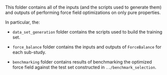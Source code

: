 This folder contains all of the inputs (and the scripts used to generate them) and outputs of performing force field 
optimizations on only pure properties. 

In particular, the:
  
* ``data_set_generation`` folder contains the scripts used to build the training set.

* ``force_balance`` folder contains the inputs and outputs of ``ForceBalance`` for each sub-study.
  
* ``benchmarking`` folder contains results of benchmarking the optimized force field against the test set 
  constructed in ``../benchmark_selection``.